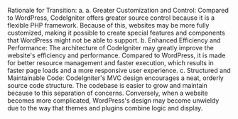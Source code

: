 Rationale for Transition:
a.	a. Greater Customization and Control: Compared to WordPress, CodeIgniter offers greater source control because it is a flexible PHP framework. Because of this, websites may be more fully customized, making it possible to create special features and components that WordPress might not be able to support. 
b.	Enhanced Efficiency and Performance: The architecture of CodeIgniter may greatly improve the website's efficiency and performance. Compared to WordPress, it is made for better resource management and faster execution, which results in faster page loads and a more responsive user experience.
c.	Structured and Maintainable Code: CodeIgniter's MVC design encourages a neat, orderly source code structure. The codebase is easier to grow and maintain because to this separation of concerns. Conversely, when a website becomes more complicated, WordPress's design may become unwieldy due to the way that themes and plugins combine logic and display.
